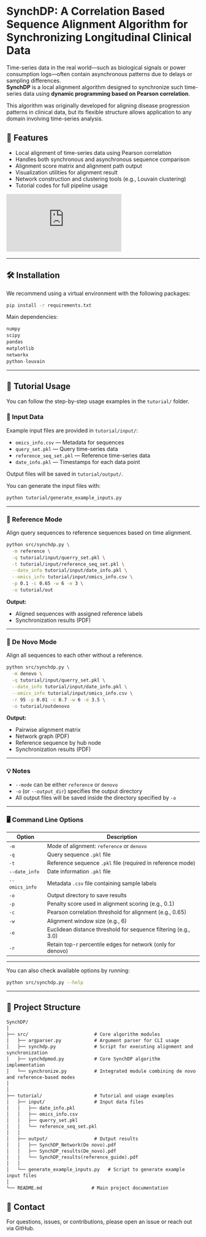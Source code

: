 # SynchDP: A Correlation Based Sequence Alignment Algorithm for Synchronizing Longitudinal Clinical Data

Time-series data in the real world—such as biological signals or power consumption logs—often contain asynchronous patterns due to delays or sampling differences.  
**SynchDP** is a local alignment algorithm designed to synchronize such time-series data using **dynamic programming based on Pearson correlation**.

This algorithm was originally developed for aligning disease progression patterns in clinical data, but its flexible structure allows application to any domain involving time-series analysis.

## 📌 Features

- Local alignment of time-series data using Pearson correlation
- Handles both synchronous and asynchronous sequence comparison
- Alignment score matrix and alignment path output
- Visualization utilities for alignment result
- Network construction and clustering tools (e.g., Louvain clustering)
- Tutorial codes for full pipeline usage

![workflow](https://github.com/SeongSeokHwan/SynchDP/blob/main/Figures/fig1_method.pdf)


---

## 🛠️ Installation

We recommend using a virtual environment with the following packages:

```bash
pip install -r requirements.txt
```

Main dependencies:
```python
numpy
scipy
pandas
matplotlib
networkx
python-louvain
```

---


## 📘 Tutorial Usage

You can follow the step-by-step usage examples in the `tutorial/` folder.

### 📁 Input Data

Example input files are provided in `tutorial/input/`:

- `omics_info.csv` — Metadata for sequences
- `query_set.pkl` — Query time-series data
- `reference_seq_set.pkl` — Reference time-series data
- `date_info.pkl` — Timestamps for each data point

Output files will be saved in `tutorial/output/`.

You can generate the input files with:

```bash
python tutorial/generate_example_inputs.py
```

---

### 🔹 Reference Mode

Align query sequences to reference sequences based on time alignment.

```bash
python src/synchdp.py \
  -m reference \
  -q tutorial/input/querry_set.pkl \
  -t tutorial/input/reference_seq_set.pkl \
  --date_info tutorial/input/date_info.pkl \
  --omics_info tutorial/input/omics_info.csv \
  -p 0.1 -c 0.65 -w 6 -e 3 \
  -o tutorial/out
```

**Output:**
- Aligned sequences with assigned reference labels
- Synchronization results (PDF)

---

### 🔹 De Novo Mode

Align all sequences to each other without a reference.

```bash
python src/synchdp.py \
  -m denovo \
  -q tutorial/input/querry_set.pkl \
  --date_info tutorial/input/date_info.pkl \
  --omics_info tutorial/input/omics_info.csv \
  -r 95 -p 0.01 -c 0.7 -w 6 -e 3.5 \
  -o tutorial/outdenovo
```

**Output:**
- Pairwise alignment matrix
- Network graph (PDF)
- Reference sequence by hub node
- Synchronization results (PDF)

---

### 💡 Notes

- `--mode` can be either `reference` or `denovo`
- `-o` (or `--output_dir`) specifies the output directory
- All output files will be saved inside the directory specified by `-o`

---

### 🖥️ Command Line Options

| Option           | Description                                                    |
|------------------|----------------------------------------------------------------|
| `-m`             | Mode of alignment: `reference` or `denovo`                     |
| `-q`             | Query sequence `.pkl` file                                     |
| `-t`             | Reference sequence `.pkl` file (required in reference mode)    |
| `--date_info`    | Date information `.pkl` file                                   |
| `--omics_info`   | Metadata `.csv` file containing sample labels                  |
| `-o`             | Output directory to save results                               |
| `-p`             | Penalty score used in alignment scoring (e.g., 0.1)            |
| `-c`             | Pearson correlation threshold for alignment (e.g., 0.65)       |
| `-w`             | Alignment window size (e.g., 6)                                |
| `-e`             | Euclidean distance threshold for sequence filtering (e.g., 3.0)|
| `-r`             | Retain top-r percentile edges for network (only for denovo)    |

---

You can also check available options by running:

```bash
python src/synchdp.py --help
```

---

## 📁 Project Structure

```
SynchDP/
│
├── src/                        # Core algorithm modules
│   ├── argparser.py            # Argument parser for CLI usage
│   ├── synchdp.py              # Script for executing alignment and synchronization
│   ├── synchdpmod.py           # Core SynchDP algorithm implementation
│   └── synchronize.py          # Integrated module combining de novo and reference-based modes
│
│
├── tutorial/                   # Tutorial and usage examples
│   ├── input/                  # Input data files
│   │   ├── date_info.pkl
│   │   ├── omics_info.csv
│   │   ├── querry_set.pkl
│   │   └── reference_seq_set.pkl
│   │
│   ├── output/                 # Output results
│   │   ├── SynchDP_Network(De novo).pdf
│   │   ├── SynchDP_results(De_novo).pdf
│   │   └── SynchDP_results(reference_guide).pdf
│   │
│   └── generate_example_inputs.py   # Script to generate example input files
│
└── README.md                  # Main project documentation
```


## 📮 Contact

For questions, issues, or contributions, please open an issue or reach out via GitHub.
